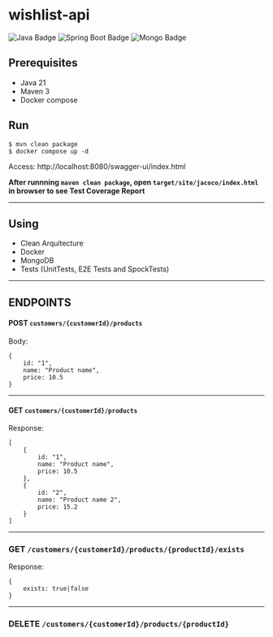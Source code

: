 # wishlist-api

![Java Badge](https://img.shields.io/badge/Java-21-blue)
![Spring Boot Badge](https://img.shields.io/badge/Spring_Boot-3.2.3-darkgreen)
![Mongo Badge](https://img.shields.io/badge/MongoDB-7.0.7-darkgreen)

## Prerequisites

- Java 21
- Maven 3
- Docker compose

## Run
```
$ mvn clean package
$ docker compose up -d
```

Access:
http://localhost:8080/swagger-ui/index.html

**After runnning `maven clean package`, open `target/site/jacoco/index.html` in browser to see Test Coverage Report**

<hr/>

## Using
- Clean Arquitecture
- Docker
- MongoDB
- Tests (UnitTests, E2E Tests and SpockTests)

<hr/>

## ENDPOINTS

#### POST ```customers/{customerId}/products```


Body:
```
{
    id: "1",
    name: "Product name",
    price: 10.5
}
```

<hr/>

#### GET ```customers/{customerId}/products```

Response:
```
[
    {
        id: "1",
        name: "Product name",
        price: 10.5
    },
    {
        id: "2",
        name: "Product name 2",
        price: 15.2
    }
]
```
<hr/>


### GET ```/customers/{customerId}/products/{productId}/exists```


Response:
```
{
    exists: true|false
}
```

<hr/>

### DELETE ```/customers/{customerId}/products/{productId}```
